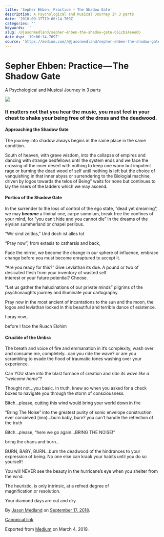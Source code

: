```yaml
---
title: 'Sepher Ehben: Practice — The Shadow Gate'
description: A Psychological and Musical Journey in 3 parts
date: '2018-09-17T19:06:14.769Z'
categories: ''
keywords: ''
slug: /@jasonmedland/sepher-ehben-the-shadow-gate-b51cb14eee6b
date_dsp: '19:06:14.769Z'
source: 'https://medium.com//@jasonmedland/sepher-ehben-the-shadow-gate-b51cb14eee6b'
---
```


# Sepher Ehben: Practice — The Shadow Gate

A Psychological and Musical Journey in 3 parts

![](https://cdn-images-1.medium.com/max/800/1*r7B4ksrBU_IKNQmgo9kohA.jpeg)

### It matters not that you hear the music, you must feel in your chest to shake your being free of the dross and the deadwood.

#### Approaching the Shadow Gate

The journey into shadow always begins in the same place in the same condition.

South of heaven, with grave wisdom, into the collapse of empires and dancing with strange bedfellows until the system ends and we face the crossing of the inner desert with nothing to keep one warm but impotent rage or burning the dead wood of self until nothing is left but the choice of vanquishing in that inner abyss or surrendering to the Biologial machine, driven by logos towards the telos of Being” waits for none but continues to lay the risers of the ladders which we may ascend.

#### Portico of the Shadow Gate

In the surrender to the loss of control of the ego state, “dead yet dreaming”, we may **_become_** a liminal one, carpe somnium, break free the confines of your mind, for “you can’t hide and you cannot die” in the dreams of the elysian summerland or chapel perilous.

“Wir sind zeitlos,” Und doch ist alles tot

“Pray now”, from extasis to catharsis and back,

Face the mirror, we become the change in our sphere of influence, embrace change before you must become enraptured to accept it.

“Are you ready for this?” Give Leviathan its due. A pound or two of desicated flesh from your inventory of wasted self interest or your future potential? Choose.

“Let us gather the halucinations of our private minds” pilgrims of the psychonaughts journey and illuminate your cartography.

Pray now in the most ancient of incantations to the sun and the moon, the logos and leviathan locked in this beautiful and terrible dance of existence.

I pray now…

before I face the Ruach Elohim

#### Crucible of the Umbra

The breath and voice of fire and emmanation in it’s complexity, wash over and consume me, completely…can you ride the wave? or are you scrambling to evade the flood of traumatic tones washing over your experience.

Can YOU stare into the blast furnace of creation and _ride its wave like a “welcome home”_?

Thought not…you basic. In truth, knew so when you asked for a check boxes to navigate you through the storm of consciousness.

Bitch…please, cutting this wind would bring your world down in fire

“Bring The Noise” into the greatest purity of sonic envelope construction ever concieved (imo)…burn baby, burn? you can’t handle the reflection of the truth

Bitch…please, “here we go again…BRING THE NOISE!”

bring the chaos and burn…

BURN, BABY, BURN…burn the deadwood of the hindrances to your expression of being. No one else can kraak your habits until you do so yourself!

You will NEVER see the beauty in the hurricane’s eye when you shelter from the wind.

The heuristic, is only intrinsic, at a refned degree of magnification or resolution.

Your diamond days are cut and dry.

By [Jason Medland](https://medium.com/@jasonmedland) on [September 17, 2018](https://medium.com/p/b51cb14eee6b).

[Canonical link](https://medium.com/@jasonmedland/sepher-ehben-the-shadow-gate-b51cb14eee6b)

Exported from [Medium](https://medium.com) on March 4, 2019.